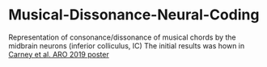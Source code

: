 # Musical-Dissonance-Neural-Coding
Representation of consonance/dissonance of musical chords by the midbrain neurons (inferior colliculus, IC)
The initial results was hown in [Carney et al. ARO 2019 poster](https://github.com/TongShan4869/Musical-Dissonance-Neural-Coding/blob/main/ARO_2019_Carney_pitch_Final.pdf)
